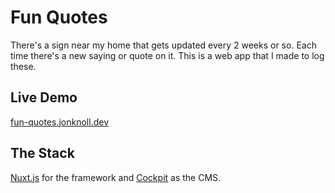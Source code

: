 # Fun Quotes

There's a sign near my home that gets updated every 2 weeks or so. Each time there's a new saying or quote on it. This is a web app that I made to log these.

## Live Demo
[fun-quotes.jonknoll.dev](https://fun-quotes.jonknoll.dev/)

## The Stack

[Nuxt.js](https://nuxtjs.org/) for the framework and [Cockpit](https://getcockpit.com/) as the CMS.
